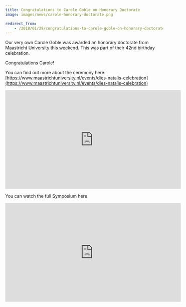 ```yaml
---
title: Congratulations to Carole Goble on Honorary Doctorate
image: images/news/carole-honorary-doctorate.png

redirect_from:
    - /2018/01/29/congratulations-to-carole-goble-on-honorary-doctorate/
---
```


Our very own Carole Goble was awarded an honorary doctorate from Maastricht University this weekend. This was part of their 42nd birthday celebration.

Congratulations Carole!

You can find out more about the ceremony here:
[https://www.maastrichtuniversity.nl/events/dies-natalis-celebration](https://www.maastrichtuniversity.nl/events/dies-natalis-celebration)

<iframe width="560" height="315" src="https://www.youtube-nocookie.com/embed/vti4Zk5bPaA" frameborder="0" allow="autoplay; encrypted-media" allowfullscreen=""></iframe>

You can watch the full Symposium here

<iframe src="https://www.youtube-nocookie.com/embed/JN9eMMtCHf8" width="560" height="315" frameborder="0" allowfullscreen="allowfullscreen"></iframe>

